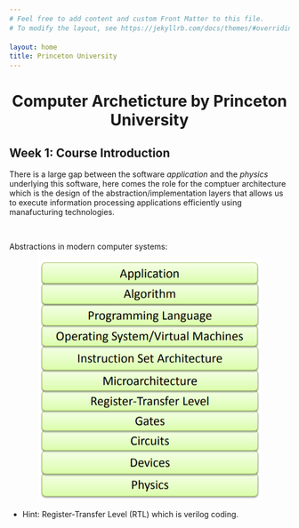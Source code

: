 ```yaml
---
# Feel free to add content and custom Front Matter to this file.
# To modify the layout, see https://jekyllrb.com/docs/themes/#overriding-theme-defaults

layout: home
title: Princeton University
---
```


<h1 align="center"> Computer Archeticture by Princeton University</h1>

## Week 1: Course Introduction

There is a large gap between the software *application* and the *physics* underlying this software, here comes the role for the comptuer architecture which is the design of the abstraction/implementation layers that allows us to execute information processing applications efficiently using manafucturing technologies.  

<br>

Abstractions in modern computer systems:

<p align="center"><img src="./abstractionForCA.png" width="400"> </p>


* Hint: Register-Transfer Level (RTL) which is verilog coding.

<br>


